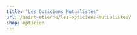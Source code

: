 ```yaml
---
title: "Les Opticiens Mutualistes"
url: /saint-etienne/les-opticiens-mutualistes/
shop: opticien
---
```

